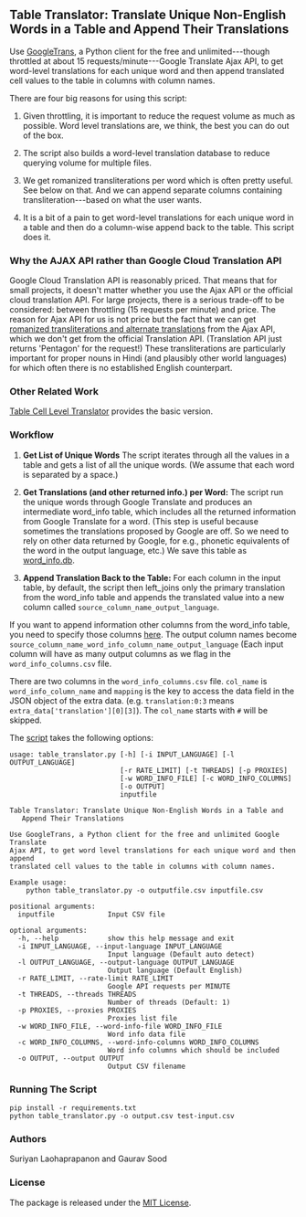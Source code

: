 ## Table Translator: Translate Unique Non-English Words in a Table and Append Their Translations

Use [GoogleTrans](https://github.com/BoseCorp/py-googletrans), a Python client for the free and unlimited---though throttled at about 15 requests/minute---Google Translate Ajax API, to get word-level translations for each unique word and then append translated cell values to the table in columns with column names.

There are four big reasons for using this script: 

1. Given throttling, it is important to reduce the request volume as much as possible. Word level translations are, we think, the best you can do out of the box.

2. The script also builds a word-level translation database to reduce querying volume for multiple files.

3. We get romanized transliterations per word which is often pretty useful. See below on that. And we can append separate columns containing transliteration---based on what the user wants.

4. It is a bit of a pain to get word-level translations for each unique word in a table and then do a column-wise append back to the table. This script does it.

### Why the AJAX API rather than Google Cloud Translation API

Google Cloud Translation API is reasonably priced. That means that for small projects, it doesn't matter whether you use the Ajax API or the official cloud translation API. For large projects, there is a serious trade-off to be considered: between throttling (15 requests per minute) and price. The reason for Ajax API for us is not price but the fact that we can get [romanized transliterations and alternate translations](ajax_api.png) from the Ajax API, which we don't get from the official Translation API. (Translation API just returns 'Pentagon' for the request!) These transliterations are particularly important for proper nouns in Hindi (and plausibly other world languages) for which often there is no established English counterpart.

### Other Related Work

[Table Cell Level Translator](https://github.com/in-rolls/table_cell_level_translator) provides the basic version. 

### Workflow

1. **Get List of Unique Words** The script iterates through all the values in a table and gets a list of all the unique words. (We assume that each word is separated by a space.)

2. **Get Translations (and other returned info.) per Word:** The script run the unique words through Google Translate and produces an intermediate word_info table, which includes all the returned information from Google Translate for a word. (This step is useful because sometimes the translations proposed by Google are off. So we need to rely on other data returned by Google, for e.g., phonetic equivalents of the word in the output language, etc.) We save this table as [word_info.db](word_info.db).

3. **Append Translation Back to the Table:** For each column in the input table, by default, the script then left_joins only the primary translation from the word_info table and appends the translated value into a new column called `source_column_name_output_language`. 

If you want to append information other columns from the word_info table, you need to specify those columns [here](word_info_columns.csv). The output column names become `source_column_name_word_info_column_name_output_language` (Each input column will have as many output columns as we flag in the `word_info_columns.csv` file.

There are two columns in the `word_info_columns.csv` file. `col_name` is `word_info_column_name` and `mapping` is the key to access the data field in the JSON object of the extra data. (e.g. `translation:0:3` means `extra_data['translation'][0][3]`). The `col_name` starts with `#` will be skipped.

The [script](table_translator.py) takes the following options:

```
usage: table_translator.py [-h] [-i INPUT_LANGUAGE] [-l OUTPUT_LANGUAGE]
                           [-r RATE_LIMIT] [-t THREADS] [-p PROXIES]
                           [-w WORD_INFO_FILE] [-c WORD_INFO_COLUMNS]
                           [-o OUTPUT]
                           inputfile

Table Translator: Translate Unique Non-English Words in a Table and
   Append Their Translations

Use GoogleTrans, a Python client for the free and unlimited Google Translate
Ajax API, to get word level translations for each unique word and then append
translated cell values to the table in columns with column names.

Example usage:
    python table_translator.py -o outputfile.csv inputfile.csv

positional arguments:
  inputfile             Input CSV file

optional arguments:
  -h, --help            show this help message and exit
  -i INPUT_LANGUAGE, --input-language INPUT_LANGUAGE
                        Input language (Default auto detect)
  -l OUTPUT_LANGUAGE, --output-language OUTPUT_LANGUAGE
                        Output language (Default English)
  -r RATE_LIMIT, --rate-limit RATE_LIMIT
                        Google API requests per MINUTE
  -t THREADS, --threads THREADS
                        Number of threads (Default: 1)
  -p PROXIES, --proxies PROXIES
                        Proxies list file
  -w WORD_INFO_FILE, --word-info-file WORD_INFO_FILE
                        Word info data file
  -c WORD_INFO_COLUMNS, --word-info-columns WORD_INFO_COLUMNS
                        Word info columns which should be included
  -o OUTPUT, --output OUTPUT
                        Output CSV filename
```

### Running The Script

```
pip install -r requirements.txt
python table_translator.py -o output.csv test-input.csv
```

### Authors

Suriyan Laohaprapanon and Gaurav Sood

### License

The package is released under the [MIT License](https://opensource.org/licenses/MIT).
